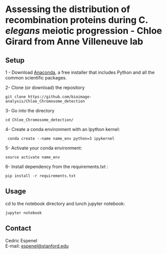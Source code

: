 Assessing the distribution of recombination proteins during C. *elegans* meiotic progression - Chloe Girard from Anne Villeneuve lab
==================================

## Setup
1 - Download [Anaconda](https://www.anaconda.com/download/), a free installer that includes Python and all the common scientific packages.

2- Clone (or download) the repository

```
git clone https://github.com/bioimage-analysis/Chloe_Chromosome_detection
```

3- Go into the directory

```
cd Chloe_Chromosome_detection/
```

4- Create a conda environment with an Ipython kernel:

```
 conda create --name name_env python=3 ipykernel
```

5- Activate your conda environment:

```
source activate name_env
```

6- Install dependency from the requirements.txt :

```
pip install -r requirements.txt
```

## Usage

cd to the notebook directory and lunch jupyter notebook:

```
jupyter notebook
```

## Contact
Cedric Espenel  
E-mail: espenel@stanford.edu
